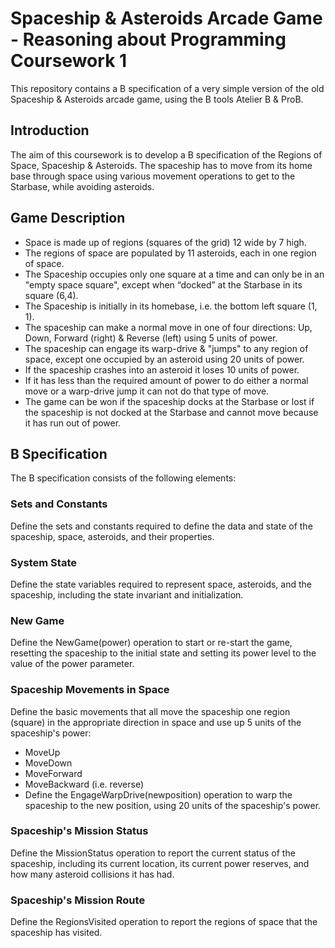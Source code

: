 # Spaceship & Asteroids Arcade Game - Reasoning about Programming Coursework 1
This repository contains a B specification of a very simple version of the old Spaceship & Asteroids arcade game, using the B tools Atelier B & ProB.

## Introduction
The aim of this coursework is to develop a B specification of the Regions of Space, Spaceship & Asteroids. The spaceship has to move from its home base through space using various movement operations to get to the Starbase, while avoiding asteroids.

## Game Description
* Space is made up of regions (squares of the grid) 12 wide by 7 high.
* The regions of space are populated by 11 asteroids, each in one region of space.
* The Spaceship occupies only one square at a time and can only be in an "empty space square", except when “docked” at the Starbase in its square (6,4).
* The Spaceship is initially in its homebase, i.e. the bottom left square (1, 1).
* The spaceship can make a normal move in one of four directions: Up, Down, Forward (right) & Reverse (left) using 5 units of power.
* The spaceship can engage its warp-drive & "jumps" to any region of space, except one occupied by an asteroid using 20 units of power.
* If the spaceship crashes into an asteroid it loses 10 units of power.
* If it has less than the required amount of power to do either a normal move or a warp-drive jump it can not do that type of move.
* The game can be won if the spaceship docks at the Starbase or lost if the spaceship is not docked at the Starbase and cannot move because it has run out of power.

## B Specification
The B specification consists of the following elements:

### Sets and Constants
Define the sets and constants required to define the data and state of the spaceship, space, asteroids, and their properties.

### System State
Define the state variables required to represent space, asteroids, and the spaceship, including the state invariant and initialization.

### New Game
Define the NewGame(power) operation to start or re-start the game, resetting the spaceship to the initial state and setting its power level to the value of the power parameter.

### Spaceship Movements in Space
Define the basic movements that all move the spaceship one region (square) in the appropriate direction in space and use up 5 units of the spaceship's power:
* MoveUp
* MoveDown
* MoveForward
* MoveBackward (i.e. reverse)
* Define the EngageWarpDrive(newposition) operation to warp the spaceship to the new position, using 20 units of the spaceship's power.

### Spaceship's Mission Status
Define the MissionStatus operation to report the current status of the spaceship, including its current location, its current power reserves, and how many asteroid collisions it has had.

### Spaceship's Mission Route
Define the RegionsVisited operation to report the regions of space that the spaceship has visited.
